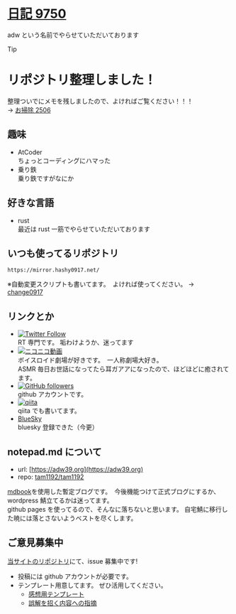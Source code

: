# [日記 9750](https://adw39.org)

adw という名前でやらせていただいております

> [!TIP]
>
> # リポジトリ整理しました！
>
> 整理ついでにメモを残しましたので、よければご覧ください！！！  
> -> [お掃除 2506](https://www.adw39.org/freewrite/お掃除2506)

## 趣味

- AtCoder  
  ちょっとコーディングにハマった
- 乗り鉄  
  乗り鉄ですがなにか

## 好きな言語

- rust  
  最近は rust 一筋でやらせていただいております

## いつも使ってるリポジトリ

```
https://mirror.hashy0917.net/
```

※自動変更スクリプトも書いてます。　よければ使ってください。 → [change0917](https://github.com/wcdi/change_0917)

## リンクとか

- [![Twitter Follow](https://img.shields.io/twitter/follow/tamkame123?link=https%3A%2F%2Ftwitter.com%2Ftamkame123)](https://twitter.com/tamkame123)  
  RT 専門です。 垢わけようか、迷ってます
- [![ニコニコ動画](https://img.shields.io/badge/niconico-tamkame123-%23C0C0C0?style=flat-square&link=https%3A%2F%2Fwww.nicovideo.jp%2Fuser%2F83709685)](https://www.nicovideo.jp/user/83709685)  
  ボイスロイド劇場が好きです。　一人称劇場大好き。  
  ASMR 毎日お世話になってたら耳ガアアになったので、ほどほどに癒されてます。
- [![GitHub followers](https://img.shields.io/github/followers/tam1192?style=flat-square)](https://github.com/tam1192)  
  github アカウントです。
- [![qiita](https://img.shields.io/badge/qiita-green?style=flat-square&link=https%3A%2F%2Fqiita.com%2Ftamkame123)](https://qiita.com/tamkame123)  
  qiita でも書いてます。
- [BlueSky](https://bsky.app/profile/nikki9750.bsky.social)  
  bluesky 登録できた（今更）

## notepad.md について

- url: [https://adw39.org](https://adw39.org)
- repo: [tam1192/tam1192](https://github.com/tam1192/tam1192)

[mdbook](https://github.com/rust-lang/mdBook)を使用した暫定ブログです。　今後機能つけて正式ブログにするか、wordpress 鯖立てるかは迷ってます。  
github pages を使ってるので、そんなに落ちないと思います。 自宅鯖に移行した暁には落とさないようベストを尽くします。

## ご意見募集中

[当サイトのリポジトリ](https://github.com/tam1192/notepad.md/issues)にて、issue 募集中です!

- 投稿には github アカウントが必要です。
- テンプレート用意してます。 ぜひ活用してください。
  - [感想用テンプレート](https://github.com/tam1192/tam1192/issues/new?template=感想-コメント.md)
  - [誤解を招く内容への指摘](https://github.com/tam1192/tam1192/issues/new?template=誤解を招く内容への指摘.md)
